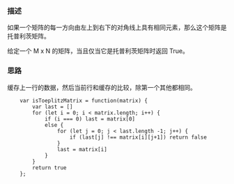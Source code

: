 ### 描述
如果一个矩阵的每一方向由左上到右下的对角线上具有相同元素，那么这个矩阵是托普利茨矩阵。

给定一个 M x N 的矩阵，当且仅当它是托普利茨矩阵时返回 True。

### 思路
缓存上一行的数据，然后当前行和缓存的比较，除第一个其他都相同。

```
    var isToeplitzMatrix = function(matrix) {
        var last = []
        for (let i = 0; i < matrix.length; i++) {
            if (i === 0) last = matrix[0]
            else {
                for (let j = 0; j < last.length -1; j++) {
                    if (last[j] !== matrix[i][j+1]) return false
                }
                last = matrix[i]
            }
        }
        return true
    };
```
